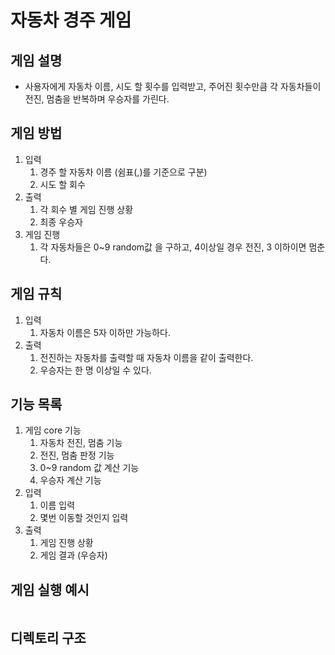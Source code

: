 # 자동차 경주 게임

## 게임 설명

- 사용자에게 자동차 이름, 시도 할 횟수를 입력받고, 주어진 횟수만큼 각 자동차들이 전진, 멈춤을 반복하며 우승자를 가린다.

## 게임 방법

1. 입력
   1. 경주 할 자동차 이름 (쉼표(,)를 기준으로 구분)
   2. 시도 할 회수
2. 출력
   1. 각 회수 별 게임 진행 상황
   2. 최종 우승자
3. 게임 진행
   1. 각 자동차들은 0~9 random값 을 구하고, 4이상일 경우 전진, 3 이하이면 멈춘다.

## 게임 규칙
1. 입력
   1. 자동차 이름은 5자 이하만 가능하다.
2. 출력
   1. 전진하는 자동차를 출력할 때 자동차 이름을 같이 출력한다.
   2. 우승자는 한 명 이상일 수 있다.

## 기능 목록

1. 게임 core 기능
   1. 자동차 전진, 멈춤 기능
   2. 전진, 멈춤 판정 기능
   3. 0~9 random 값 계산 기능
   4. 우승자 계산 기능
2. 입력
   1. 이름 입력
   2. 몇번 이동할 것인지 입력
3. 출력
   1. 게임 진행 상황
   2. 게임 결과 (우승자)

## 게임 실행 예시
```
```

## 디렉토리 구조
```
```